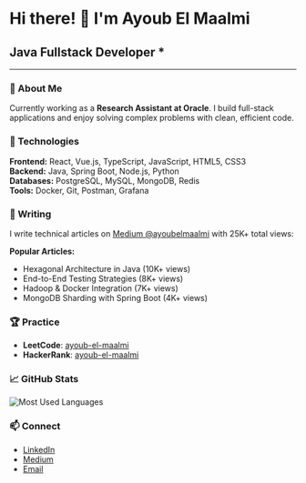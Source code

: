# Hi there! 👋 I'm Ayoub El Maalmi

## Java Fullstack Developer *

---

### 🚀 About Me

Currently working as a **Research Assistant at Oracle**. I build full-stack applications and enjoy solving complex problems with clean, efficient code.

### 🔧 Technologies

**Frontend:** React, Vue.js, TypeScript, JavaScript, HTML5, CSS3  
**Backend:** Java, Spring Boot, Node.js, Python  
**Databases:** PostgreSQL, MySQL, MongoDB, Redis  
**Tools:** Docker, Git, Postman, Grafana

### 📝 Writing

I write technical articles on [Medium @ayoubelmaalmi](https://medium.com/@ayoubelmaalmi) with 25K+ total views:

**Popular Articles:**
- Hexagonal Architecture in Java (10K+ views)
- End-to-End Testing Strategies (8K+ views) 
- Hadoop & Docker Integration (7K+ views)
- MongoDB Sharding with Spring Boot (4K+ views)

### 🏆 Practice

- **LeetCode**: [ayoub-el-maalmi](https://www.leetcode.com/ayoub-el-maalmi)
- **HackerRank**: [ayoub-el-maalmi](https://www.hackerrank.com/ayoub-el-maalmi)

### 📈 GitHub Stats

<p><img align="center" src="https://github-readme-stats.vercel.app/api/top-langs?username=elmaalmia&show_icons=true&locale=en&layout=compact" alt="Most Used Languages" /></p>

### 📫 Connect

- [LinkedIn](https://linkedin.com/in/ayoub-el-maalmi)
- [Medium](https://medium.com/@ayoubelmaalmi)
- [Email](mailto:elmaalmiayoub@gmail.com)
